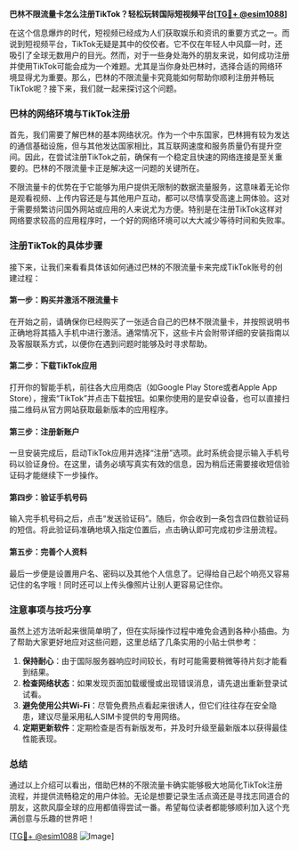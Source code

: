 **巴林不限流量卡怎么注册TikTok？轻松玩转国际短视频平台[[TG💪+ @esim1088](https://t.me/s/esim1088)]**

在这个信息爆炸的时代，短视频已经成为人们获取娱乐和资讯的重要方式之一。而说到短视频平台，TikTok无疑是其中的佼佼者。它不仅在年轻人中风靡一时，还吸引了全球无数用户的目光。然而，对于一些身处海外的朋友来说，如何成功注册并使用TikTok可能会成为一个难题。尤其是当你身处巴林时，选择合适的网络环境显得尤为重要。那么，巴林的不限流量卡究竟能如何帮助你顺利注册并畅玩TikTok呢？接下来，我们就一起来探讨这个问题。

### 巴林的网络环境与TikTok注册

首先，我们需要了解巴林的基本网络状况。作为一个中东国家，巴林拥有较为发达的通信基础设施，但与其他发达国家相比，其互联网速度和服务质量仍有提升空间。因此，在尝试注册TikTok之前，确保有一个稳定且快速的网络连接是至关重要的。巴林的不限流量卡正是解决这一问题的关键所在。

不限流量卡的优势在于它能够为用户提供无限制的数据流量服务，这意味着无论你是观看视频、上传内容还是与其他用户互动，都可以尽情享受高速上网体验。这对于需要频繁访问国外网站或应用的人来说尤为方便。特别是在注册TikTok这样对网络要求较高的应用程序时，一个好的网络环境可以大大减少等待时间和失败率。

### 注册TikTok的具体步骤

接下来，让我们来看看具体该如何通过巴林的不限流量卡来完成TikTok账号的创建过程：

#### 第一步：购买并激活不限流量卡

在开始之前，请确保你已经购买了一张适合自己的巴林不限流量卡，并按照说明书正确地将其插入手机中进行激活。通常情况下，这些卡片会附带详细的安装指南以及客服联系方式，以便你在遇到问题时能够及时寻求帮助。

#### 第二步：下载TikTok应用

打开你的智能手机，前往各大应用商店（如Google Play Store或者Apple App Store），搜索“TikTok”并点击下载按钮。如果你使用的是安卓设备，也可以直接扫描二维码从官方网站获取最新版本的应用程序。

#### 第三步：注册新账户

一旦安装完成后，启动TikTok应用并选择“注册”选项。此时系统会提示输入手机号码以验证身份。在这里，请务必填写真实有效的信息，因为稍后还需要接收短信验证码才能继续下一步操作。

#### 第四步：验证手机号码

输入完手机号码之后，点击“发送验证码”。随后，你会收到一条包含四位数验证码的短信。将此验证码准确地填入指定位置后，点击确认即可完成初步注册流程。

#### 第五步：完善个人资料

最后一步便是设置用户名、密码以及其他个人信息了。记得给自己起个响亮又容易记住的名字哦！同时还可以上传头像照片让别人更容易记住你。

### 注意事项与技巧分享

虽然上述方法听起来很简单明了，但在实际操作过程中难免会遇到各种小插曲。为了帮助大家更好地应对这些问题，这里总结了几条实用的小贴士供参考：

1. **保持耐心**：由于国际服务器响应时间较长，有时可能需要稍微等待片刻才能看到结果。
2. **检查网络状态**：如果发现页面加载缓慢或出现错误消息，请先退出重新登录试试看。
3. **避免使用公共Wi-Fi**：尽管免费热点看起来很诱人，但它们往往存在安全隐患，建议尽量采用私人SIM卡提供的专用网络。
4. **定期更新软件**：定期检查是否有新版发布，并及时升级至最新版本以获得最佳性能表现。

### 总结

通过以上介绍可以看出，借助巴林的不限流量卡确实能够极大地简化TikTok注册流程，并提供流畅稳定的用户体验。无论是想要记录生活点滴还是寻找志同道合的朋友，这款风靡全球的应用都值得尝试一番。希望每位读者都能够顺利加入这个充满创意与乐趣的世界吧！

[[TG💪+ @esim1088](https://t.me/s/esim1088) ![Image](https://i.postimg.cc/4NQfJmqS/Snipaste-2025-05-13-00-14-12.png)]